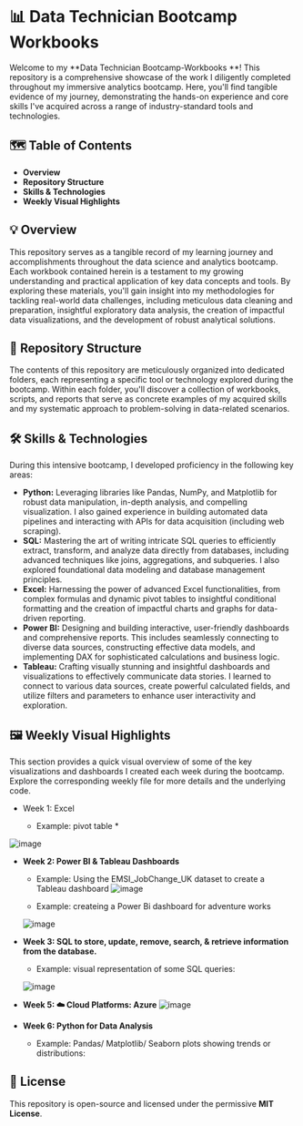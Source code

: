 
#  📊 Data Technician Bootcamp Workbooks 


Welcome to my **Data Technician Bootcamp-Workbooks **!  This repository is a comprehensive showcase of the work I diligently completed throughout my immersive analytics bootcamp. Here, you'll find tangible evidence of my journey, demonstrating the hands-on experience and core skills I've acquired across a range of industry-standard tools and technologies.


## 🗺️ Table of Contents

* **Overview**
* **Repository Structure**
* **Skills & Technologies**
* **Weekly Visual Highlights**



## 💡 Overview

This repository serves as a tangible record of my learning journey and accomplishments throughout the data science and analytics bootcamp. Each workbook contained herein is a testament to my growing understanding and practical application of key data concepts and tools. By exploring these materials, you'll gain insight into my methodologies for tackling real-world data challenges, including meticulous data cleaning and preparation, insightful exploratory data analysis, the creation of impactful data visualizations, and the development of robust analytical solutions.



## 📂 Repository Structure

The contents of this repository are meticulously organized into dedicated folders, each representing a specific tool or technology explored during the bootcamp. Within each folder, you'll discover a collection of workbooks, scripts, and reports that serve as concrete examples of my acquired skills and my systematic approach to problem-solving in data-related scenarios.





## 🛠️ Skills & Technologies

During this intensive bootcamp, I developed proficiency in the following key areas:

*  **Python:** Leveraging libraries like Pandas, NumPy, and Matplotlib for robust data manipulation, in-depth analysis, and compelling visualization. I also gained experience in building automated data pipelines and interacting with APIs for data acquisition (including web scraping).
* **SQL:** Mastering the art of writing intricate SQL queries to efficiently extract, transform, and analyze data directly from databases, including advanced techniques like joins, aggregations, and subqueries. I also explored foundational data modeling and database management principles.
* **Excel:** Harnessing the power of advanced Excel functionalities, from complex formulas and dynamic pivot tables to insightful conditional formatting and the creation of impactful charts and graphs for data-driven reporting.
* **Power BI:** Designing and building interactive, user-friendly dashboards and comprehensive reports. This includes seamlessly connecting to diverse data sources, constructing effective data models, and implementing DAX for sophisticated calculations and business logic.
* **Tableau:** Crafting visually stunning and insightful dashboards and visualizations to effectively communicate data stories. I learned to connect to various data sources, create powerful calculated fields, and utilize filters and parameters to enhance user interactivity and exploration.



## 🖼️ Weekly Visual Highlights

This section provides a quick visual overview of some of the key visualizations and dashboards I created each week during the bootcamp. Explore the corresponding weekly file for more details and the underlying code.

*  Week 1: Excel 
  
    * Example:  pivot table *
 
  
  ![image](https://github.com/user-attachments/assets/3cb72d01-0831-47ae-826b-242659ef733f)


* **Week 2: Power BI & Tableau Dashboards**

    * Example: Using the EMSI_JobChange_UK dataset to create a Tableau dashboard
      ![image](https://github.com/user-attachments/assets/f6a32d40-caf9-481e-8bb6-0b57f9faf97d)
      
    * Example: createing a Power Bi dashboard for adventure works
      
     ![image](https://github.com/user-attachments/assets/bc1e6e2f-828d-4319-ac7d-9637169fdde1)


* **Week 3: SQL to store, update, remove, search, & retrieve information from the database.**
   * Example: visual representation of some SQL queries:
   
   ![image](https://github.com/user-attachments/assets/a84c61ef-5e6e-467e-a532-b958395822d0)




* **Week 5: ☁️ Cloud Platforms: Azure**
   ![image](https://github.com/user-attachments/assets/b12b7433-694d-4654-b0c8-e3ecceb430c8)



* **Week 6: Python for Data Analysis**
    * Example: Pandas/ Matplotlib/ Seaborn plots showing trends or distributions:
   





## 📄 License

This repository is open-source and licensed under the permissive **MIT License**. 






